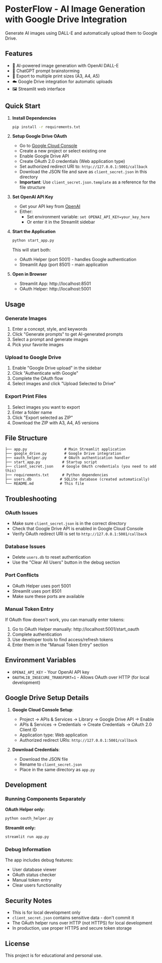 # PosterFlow - AI Image Generation with Google Drive Integration

Generate AI images using DALL-E and automatically upload them to Google Drive.

## Features

- 🎨 AI-powered image generation with OpenAI DALL-E
- 💭 ChatGPT prompt brainstorming
- 📱 Export to multiple print sizes (A3, A4, A5)
- ☁️ Google Drive integration for automatic uploads
- 🖼️ Streamlit web interface

## Quick Start

1. **Install Dependencies**
   ```bash
   pip install -r requirements.txt
   ```

2. **Setup Google Drive OAuth**
   - Go to [Google Cloud Console](https://console.cloud.google.com/)
   - Create a new project or select existing one
   - Enable Google Drive API
   - Create OAuth 2.0 credentials (Web application type)
   - Set authorized redirect URI to: `http://127.0.0.1:5001/callback`
   - Download the JSON file and save as `client_secret.json` in this directory
   - **Important**: Use `client_secret.json.template` as a reference for the file structure

3. **Set OpenAI API Key**
   - Get your API key from [OpenAI](https://platform.openai.com/api-keys)
   - Either:
     - Set environment variable: `set OPENAI_API_KEY=your_key_here`
     - Or enter it in the Streamlit sidebar

4. **Start the Application**
   ```bash
   python start_app.py
   ```
   
   This will start both:
   - OAuth Helper (port 5001) - handles Google authentication
   - Streamlit App (port 8501) - main application

5. **Open in Browser**
   - Streamlit App: http://localhost:8501
   - OAuth Helper: http://localhost:5001

## Usage

### Generate Images
1. Enter a concept, style, and keywords
2. Click "Generate prompts" to get AI-generated prompts
3. Select a prompt and generate images
4. Pick your favorite images

### Upload to Google Drive
1. Enable "Google Drive upload" in the sidebar
2. Click "Authenticate with Google" 
3. Complete the OAuth flow
4. Select images and click "Upload Selected to Drive"

### Export Print Files
1. Select images you want to export
2. Enter a folder name
3. Click "Export selected as ZIP"
4. Download the ZIP with A3, A4, A5 versions

## File Structure

```
├── app.py                 # Main Streamlit application
├── google_drive.py        # Google Drive integration
├── oauth_helper.py        # OAuth authentication handler
├── start_app.py          # Startup script
├── client_secret.json    # Google OAuth credentials (you need to add this)
├── requirements.txt      # Python dependencies
├── users.db             # SQLite database (created automatically)
└── README.md            # This file
```

## Troubleshooting

### OAuth Issues
- Make sure `client_secret.json` is in the correct directory
- Check that Google Drive API is enabled in Google Cloud Console
- Verify OAuth redirect URI is set to `http://127.0.0.1:5001/callback`

### Database Issues
- Delete `users.db` to reset authentication
- Use the "Clear All Users" button in the debug section

### Port Conflicts
- OAuth Helper uses port 5001
- Streamlit uses port 8501
- Make sure these ports are available

### Manual Token Entry
If OAuth flow doesn't work, you can manually enter tokens:
1. Go to OAuth Helper manually: http://localhost:5001/start_oauth
2. Complete authentication
3. Use developer tools to find access/refresh tokens
4. Enter them in the "Manual Token Entry" section

## Environment Variables

- `OPENAI_API_KEY` - Your OpenAI API key
- `OAUTHLIB_INSECURE_TRANSPORT=1` - Allows OAuth over HTTP (for local development)

## Google Drive Setup Details

1. **Google Cloud Console Setup**:
   - Project → APIs & Services → Library → Google Drive API → Enable
   - APIs & Services → Credentials → Create Credentials → OAuth 2.0 Client ID
   - Application type: Web application
   - Authorized redirect URIs: `http://127.0.0.1:5001/callback`

2. **Download Credentials**:
   - Download the JSON file
   - Rename to `client_secret.json`
   - Place in the same directory as `app.py`

## Development

### Running Components Separately

**OAuth Helper only:**
```bash
python oauth_helper.py
```

**Streamlit only:**
```bash
streamlit run app.py
```

### Debug Information
The app includes debug features:
- User database viewer
- OAuth status checker
- Manual token entry
- Clear users functionality

## Security Notes

- This is for local development only
- `client_secret.json` contains sensitive data - don't commit it
- The OAuth helper runs over HTTP (not HTTPS) for local development
- In production, use proper HTTPS and secure token storage

## License

This project is for educational and personal use.
